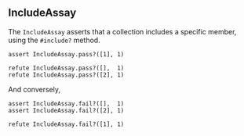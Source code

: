 ## IncludeAssay

The `IncludeAssay` asserts that a collection includes a specific member, using
the `#include?` method.

    assert IncludeAssay.pass?([1], 1)

    refute IncludeAssay.pass?([],  1)
    refute IncludeAssay.pass?([2], 1)

And conversely,

    assert IncludeAssay.fail?([],  1)
    assert IncludeAssay.fail?([2], 1)

    refute IncludeAssay.fail?([1], 1)

